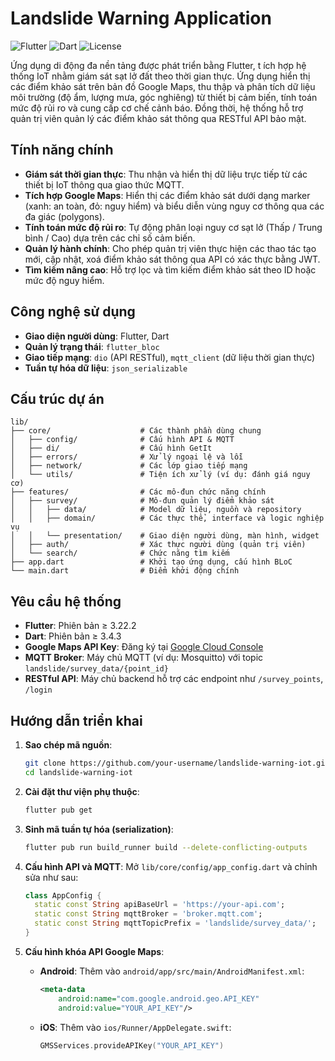 # Landslide Warning Application

![Flutter](https://img.shields.io/badge/Flutter-3.22.2-blue?logo=flutter) ![Dart](https://img.shields.io/badge/Dart-3.4.3-blue?logo=dart) ![License](https://img.shields.io/badge/License-MIT-green)

Ứng dụng di động đa nền tảng được phát triển bằng Flutter, t
ích hợp hệ thống IoT nhằm giám sát sạt lở đất theo thời gian thực. Ứng dụng hiển thị các điểm khảo sát trên bản đồ Google Maps, thu thập và phân tích dữ liệu môi trường (độ ẩm, lượng mưa, góc nghiêng) từ thiết bị cảm biến, tính toán mức độ rủi ro và cung cấp cơ chế cảnh báo. Đồng thời, hệ thống hỗ trợ quản trị viên quản lý các điểm khảo sát thông qua RESTful API bảo mật.

## Tính năng chính
- **Giám sát thời gian thực**: Thu nhận và hiển thị dữ liệu trực tiếp từ các thiết bị IoT thông qua giao thức MQTT.
- **Tích hợp Google Maps**: Hiển thị các điểm khảo sát dưới dạng marker (xanh: an toàn, đỏ: nguy hiểm) và biểu diễn vùng nguy cơ thông qua các đa giác (polygons).
- **Tính toán mức độ rủi ro**: Tự động phân loại nguy cơ sạt lở (Thấp / Trung bình / Cao) dựa trên các chỉ số cảm biến.
- **Quản lý hành chính**: Cho phép quản trị viên thực hiện các thao tác tạo mới, cập nhật, xoá điểm khảo sát thông qua API có xác thực bằng JWT.
- **Tìm kiếm nâng cao**: Hỗ trợ lọc và tìm kiếm điểm khảo sát theo ID hoặc mức độ nguy hiểm.

## Công nghệ sử dụng
- **Giao diện người dùng**: Flutter, Dart
- **Quản lý trạng thái**: `flutter_bloc`
- **Giao tiếp mạng**: `dio` (API RESTful), `mqtt_client` (dữ liệu thời gian thực)
- **Tuần tự hóa dữ liệu**: `json_serializable`

## Cấu trúc dự án
```
lib/
├── core/                    # Các thành phần dùng chung
│   ├── config/              # Cấu hình API & MQTT
│   ├── di/                  # Cấu hình GetIt
│   ├── errors/              # Xử lý ngoại lệ và lỗi
│   ├── network/             # Các lớp giao tiếp mạng
│   └── utils/               # Tiện ích xử lý (ví dụ: đánh giá nguy cơ)
├── features/                # Các mô-đun chức năng chính
│   ├── survey/              # Mô-đun quản lý điểm khảo sát
│   │   ├── data/            # Model dữ liệu, nguồn và repository
│   │   ├── domain/          # Các thực thể, interface và logic nghiệp vụ
│   │   └── presentation/    # Giao diện người dùng, màn hình, widget
│   ├── auth/                # Xác thực người dùng (quản trị viên)
│   └── search/              # Chức năng tìm kiếm
├── app.dart                 # Khởi tạo ứng dụng, cấu hình BLoC
└── main.dart                # Điểm khởi động chính
```

## Yêu cầu hệ thống
- **Flutter**: Phiên bản ≥ 3.22.2
- **Dart**: Phiên bản ≥ 3.4.3
- **Google Maps API Key**: Đăng ký tại [Google Cloud Console](https://console.cloud.google.com/)
- **MQTT Broker**: Máy chủ MQTT (ví dụ: Mosquitto) với topic `landslide/survey_data/{point_id}`
- **RESTful API**: Máy chủ backend hỗ trợ các endpoint như `/survey_points`, `/login`

## Hướng dẫn triển khai
1. **Sao chép mã nguồn**:
   ```bash
   git clone https://github.com/your-username/landslide-warning-iot.git
   cd landslide-warning-iot
   ```

2. **Cài đặt thư viện phụ thuộc**:
   ```bash
   flutter pub get
   ```

3. **Sinh mã tuần tự hóa (serialization)**:
   ```bash
   flutter pub run build_runner build --delete-conflicting-outputs
   ```

4. **Cấu hình API và MQTT**:
   Mở `lib/core/config/app_config.dart` và chỉnh sửa như sau:
   ```dart
   class AppConfig {
     static const String apiBaseUrl = 'https://your-api.com';
     static const String mqttBroker = 'broker.mqtt.com';
     static const String mqttTopicPrefix = 'landslide/survey_data/';
   }
   ```

5. **Cấu hình khóa API Google Maps**:
    - **Android**: Thêm vào `android/app/src/main/AndroidManifest.xml`:
      ```xml
      <meta-data
          android:name="com.google.android.geo.API_KEY"
          android:value="YOUR_API_KEY"/>
      ```
    - **iOS**: Thêm vào `ios/Runner/AppDelegate.swift`:
      ```swift
      GMSServices.provideAPIKey("YOUR_API_KEY")
      ```

